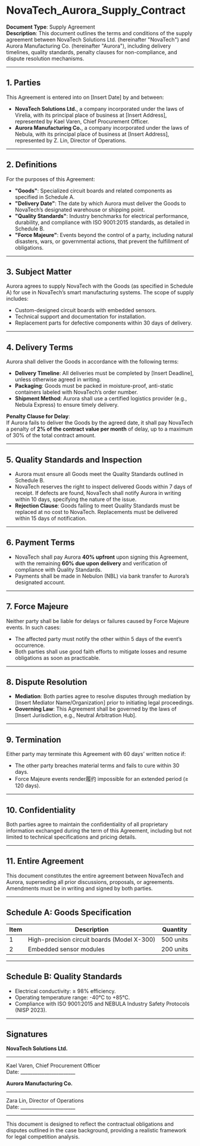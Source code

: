 

# **NovaTech_Aurora_Supply_Contract**  
**Document Type**: Supply Agreement  
**Description**: This document outlines the terms and conditions of the supply agreement between NovaTech Solutions Ltd. (hereinafter "NovaTech") and Aurora Manufacturing Co. (hereinafter "Aurora"), including delivery timelines, quality standards, penalty clauses for non-compliance, and dispute resolution mechanisms.  

---

## **1. Parties**  
This Agreement is entered into on [Insert Date] by and between:  

- **NovaTech Solutions Ltd.**, a company incorporated under the laws of Virelia, with its principal place of business at [Insert Address], represented by Kael Varen, Chief Procurement Officer.  
- **Aurora Manufacturing Co.**, a company incorporated under the laws of Nebula, with its principal place of business at [Insert Address], represented by Z. Lin, Director of Operations.  

---

## **2. Definitions**  
For the purposes of this Agreement:  
- **"Goods"**: Specialized circuit boards and related components as specified in Schedule A.  
- **"Delivery Date"**: The date by which Aurora must deliver the Goods to NovaTech’s designated warehouse or shipping point.  
- **"Quality Standards"**: Industry benchmarks for electrical performance, durability, and compliance with ISO 9001:2015 standards, as detailed in Schedule B.  
- **"Force Majeure"**: Events beyond the control of a party, including natural disasters, wars, or governmental actions, that prevent the fulfillment of obligations.  

---

## **3. Subject Matter**  
Aurora agrees to supply NovaTech with the Goods (as specified in Schedule A) for use in NovaTech’s smart manufacturing systems. The scope of supply includes:  
- Custom-designed circuit boards with embedded sensors.  
- Technical support and documentation for installation.  
- Replacement parts for defective components within 30 days of delivery.  

---

## **4. Delivery Terms**  
Aurora shall deliver the Goods in accordance with the following terms:  
- **Delivery Timeline**: All deliveries must be completed by [Insert Deadline], unless otherwise agreed in writing.  
- **Packaging**: Goods must be packed in moisture-proof, anti-static containers labeled with NovaTech’s order number.  
- **Shipment Method**: Aurora shall use a certified logistics provider (e.g., Nebula Express) to ensure timely delivery.  

**Penalty Clause for Delay**:  
If Aurora fails to deliver the Goods by the agreed date, it shall pay NovaTech a penalty of **2% of the contract value per month** of delay, up to a maximum of 30% of the total contract amount.  

---

## **5. Quality Standards and Inspection**  
- Aurora must ensure all Goods meet the Quality Standards outlined in Schedule B.  
- NovaTech reserves the right to inspect delivered Goods within 7 days of receipt. If defects are found, NovaTech shall notify Aurora in writing within 10 days, specifying the nature of the issue.  
- **Rejection Clause**: Goods failing to meet Quality Standards must be replaced at no cost to NovaTech. Replacements must be delivered within 15 days of notification.  

---

## **6. Payment Terms**  
- NovaTech shall pay Aurora **40% upfront** upon signing this Agreement, with the remaining **60% due upon delivery** and verification of compliance with Quality Standards.  
- Payments shall be made in Nebulon (NBL) via bank transfer to Aurora’s designated account.  

---

## **7. Force Majeure**  
Neither party shall be liable for delays or failures caused by Force Majeure events. In such cases:  
- The affected party must notify the other within 5 days of the event’s occurrence.  
- Both parties shall use good faith efforts to mitigate losses and resume obligations as soon as practicable.  

---

## **8. Dispute Resolution**  
- **Mediation**: Both parties agree to resolve disputes through mediation by [Insert Mediator Name/Organization] prior to initiating legal proceedings.  
- **Governing Law**: This Agreement shall be governed by the laws of [Insert Jurisdiction, e.g., Neutral Arbitration Hub].  

---

## **9. Termination**  
Either party may terminate this Agreement with 60 days’ written notice if:  
- The other party breaches material terms and fails to cure within 30 days.  
- Force Majeure events render履约 impossible for an extended period (≥ 120 days).  

---

## **10. Confidentiality**  
Both parties agree to maintain the confidentiality of all proprietary information exchanged during the term of this Agreement, including but not limited to technical specifications and pricing details.  

---

## **11. Entire Agreement**  
This document constitutes the entire agreement between NovaTech and Aurora, superseding all prior discussions, proposals, or agreements. Amendments must be in writing and signed by both parties.  

---

## **Schedule A: Goods Specification**  
| Item | Description | Quantity |  
|------|-------------|----------|  
| 1    | High-precision circuit boards (Model X-300) | 500 units |  
| 2    | Embedded sensor modules | 200 units |  

---

## **Schedule B: Quality Standards**  
- Electrical conductivity: ≥ 98% efficiency.  
- Operating temperature range: -40°C to +85°C.  
- Compliance with ISO 9001:2015 and NEBULA Industry Safety Protocols (NISP 2023).  

---

## **Signatures**  
**NovaTech Solutions Ltd.**  
___________________________  
Kael Varen, Chief Procurement Officer  
Date: _______________________  

**Aurora Manufacturing Co.**  
___________________________  
Zara Lin, Director of Operations  
Date: _______________________  

--- 

This document is designed to reflect the contractual obligations and disputes outlined in the case background, providing a realistic framework for legal competition analysis.